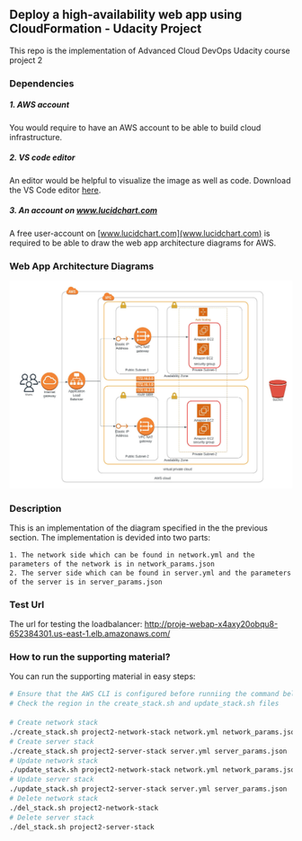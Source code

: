 ## Deploy a high-availability web app using CloudFormation - Udacity Project
This repo is the implementation of Advanced Cloud DevOps Udacity course project 2 
  
### Dependencies
##### 1. AWS account
You would require to have an AWS account to be able to build cloud infrastructure.

##### 2. VS code editor
An editor would be helpful to visualize the image as well as code. Download the VS Code editor [here](https://code.visualstudio.com/download).

##### 3. An account on www.lucidchart.com
A free user-account on [www.lucidchart.com](www.lucidchart.com) is required to be able to draw the web app architecture diagrams for AWS.

### Web App Architecture Diagrams
<img title="Cloudformation Diagram" alt="Alt text" src="./diagram.jpeg">

### Description
This is an implementation of the diagram specified in the the previous section.
The implementation is devided into two parts: 

    1. The network side which can be found in network.yml and the parameters of the network is in network_params.json
    2. The server side which can be found in server.yml and the parameters of the server is in server_params.json

### Test Url
The url for testing the loadbalancer: http://proje-webap-x4axy20obqu8-652384301.us-east-1.elb.amazonaws.com/
### How to run the supporting material?
You can run the supporting material in easy steps:
```bash
# Ensure that the AWS CLI is configured before runniing the command below
# Check the region in the create_stack.sh and update_stack.sh files

# Create network stack
./create_stack.sh project2-network-stack network.yml network_params.json
# Create server stack
./create_stack.sh project2-server-stack server.yml server_params.json
# Update network stack
./update_stack.sh project2-network-stack network.yml network_params.json
# Update server stack
./update_stack.sh project2-server-stack server.yml server_params.json
# Delete network stack
./del_stack.sh project2-network-stack
# Delete server stack
./del_stack.sh project2-server-stack
```

